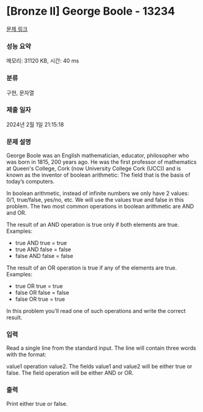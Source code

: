 # [Bronze II] George Boole - 13234 

[문제 링크](https://www.acmicpc.net/problem/13234) 

### 성능 요약

메모리: 31120 KB, 시간: 40 ms

### 분류

구현, 문자열

### 제출 일자

2024년 2월 1일 21:15:18

### 문제 설명

<p>George Boole was an English mathematician, educator, philosopher who was born in 1815, 200 years ago. He was the first professor of mathematics at Queen's College, Cork (now University College Cork (UCC)) and is known as the inventor of boolean arithmetic: The field that is the basis of today’s computers.</p>

<p>In boolean arithmetic, instead of infinite numbers we only have 2 values: 0/1, true/false, yes/no, etc. We will use the values true and false in this problem. The two most common operations in boolean arithmetic are AND and OR.</p>

<p>The result of an AND operation is true only if both elements are true. Examples:</p>

<ul>
	<li>true AND true = true</li>
	<li>true AND false = false</li>
	<li>false AND false = false</li>
</ul>

<p>The result of an OR operation is true if any of the elements are true. Examples:</p>

<ul>
	<li>true OR true = true</li>
	<li>false OR false = false</li>
	<li>false OR true = true </li>
</ul>

<p>In this problem you’ll read one of such operations and write the correct result.</p>

### 입력 

 <p>Read a single line from the standard input. The line will contain three words with the format:</p>

<p>value1 operation value2. The fields value1 and value2 will be either true or false. The field operation will be either AND or OR.</p>

### 출력 

 <p>Print either true or false.</p>

